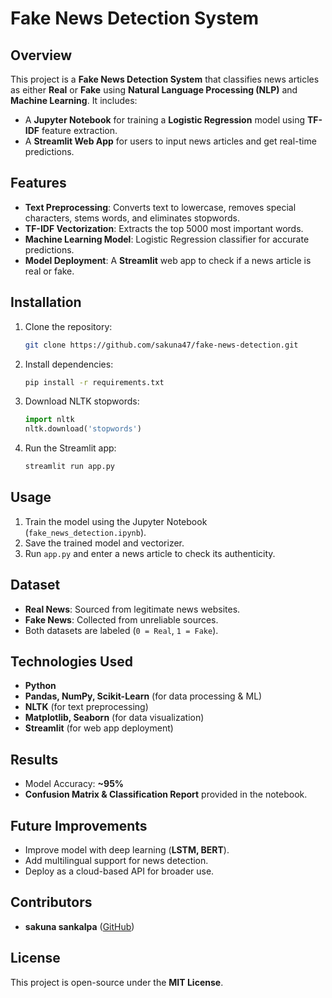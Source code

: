 # Fake News Detection System

## Overview
This project is a **Fake News Detection System** that classifies news articles as either **Real** or **Fake** using **Natural Language Processing (NLP)** and **Machine Learning**. It includes:
- A **Jupyter Notebook** for training a **Logistic Regression** model using **TF-IDF** feature extraction.
- A **Streamlit Web App** for users to input news articles and get real-time predictions.

## Features
- **Text Preprocessing**: Converts text to lowercase, removes special characters, stems words, and eliminates stopwords.
- **TF-IDF Vectorization**: Extracts the top 5000 most important words.
- **Machine Learning Model**: Logistic Regression classifier for accurate predictions.
- **Model Deployment**: A **Streamlit** web app to check if a news article is real or fake.

## Installation
1. Clone the repository:
   ```bash
   git clone https://github.com/sakuna47/fake-news-detection.git
   ```
2. Install dependencies:
   ```bash
   pip install -r requirements.txt
   ```
3. Download NLTK stopwords:
   ```python
   import nltk
   nltk.download('stopwords')
   ```
4. Run the Streamlit app:
   ```bash
   streamlit run app.py
   ```

## Usage
1. Train the model using the Jupyter Notebook (`fake_news_detection.ipynb`).
2. Save the trained model and vectorizer.
3. Run `app.py` and enter a news article to check its authenticity.

## Dataset
- **Real News**: Sourced from legitimate news websites.
- **Fake News**: Collected from unreliable sources.
- Both datasets are labeled (`0 = Real`, `1 = Fake`).

## Technologies Used
- **Python**
- **Pandas, NumPy, Scikit-Learn** (for data processing & ML)
- **NLTK** (for text preprocessing)
- **Matplotlib, Seaborn** (for data visualization)
- **Streamlit** (for web app deployment)

## Results
- Model Accuracy: **~95%**
- **Confusion Matrix & Classification Report** provided in the notebook.

## Future Improvements
- Improve model with deep learning (**LSTM, BERT**).
- Add multilingual support for news detection.
- Deploy as a cloud-based API for broader use.

## Contributors
- **sakuna sankalpa** ([GitHub](https://github.com/sakuna47))

## License
This project is open-source under the **MIT License**.
